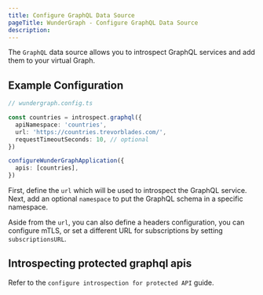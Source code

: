 ```yaml
---
title: Configure GraphQL Data Source
pageTitle: WunderGraph - Configure GraphQL Data Source
description:
---
```


The `GraphQL` data source allows you to introspect GraphQL services and add them to your virtual Graph.

## Example Configuration

```typescript
// wundergraph.config.ts

const countries = introspect.graphql({
  apiNamespace: 'countries',
  url: 'https://countries.trevorblades.com/',
  requestTimeoutSeconds: 10, // optional
})

configureWunderGraphApplication({
  apis: [countries],
})
```

First, define the `url` which will be used to introspect the GraphQL service.
Next, add an optional `namespace` to put the GraphQL schema in a specific namespace.

Aside from the `url`, you can also define a headers configuration,
you can configure mTLS,
or set a different URL for subscriptions by setting `subscriptionsURL`.

## Introspecting protected graphql apis

Refer to the `configure introspection for protected API` guide.
